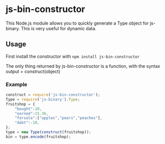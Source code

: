 js-bin-constructor
==================

This Node.js module allows you to quickly generate a Type object for js-binary. This is very useful for dynamic data.

Usage
-----

First install the constructor with `npm install js-bin-constructor`

The only thing returned by js-bin-constructor is a function, with the syntax output = construct(object)

### Example

```js
construct = require('js-bin-constructor');
Type = require('js-binary').Type;
fruitshop = {
	"bought":10,
	"earned":15.36,
	"forsale":["apples","pears","peaches"],
	"debt":-10,
};
type = new Type(construct(fruitshop));
bin = type.encode(fruitshop);
```


















